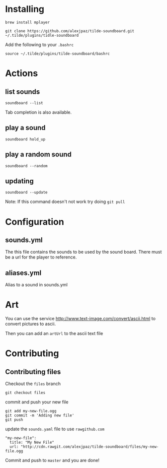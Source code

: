 # Installing

```
brew install mplayer
```

```
git clone https://github.com/alexjpaz/tilde-soundboard.git ~/.tilde/plugins/tidle-soundboard
```

Add the following to your `.bashrc`

```
source ~/.tilde/plugins/tilde-soundboard/bashrc
```

# Actions

## list sounds

```
soundboard --list
```

Tab completion is also available.

## play a sound

```
soundboard hold_up
```

## play a random sound

```
soundboard --random
```

## updating

```
soundboard --update
```

Note: If this command doesn't not work try doing `git pull` 

# Configuration

## sounds.yml

The this file contains the sounds to be used by the sound board. There must be a url for the player to reference.


## aliases.yml

Alias to a sound in sounds.yml

# Art

You can use the service http://www.text-image.com/convert/ascii.html to convert pictures to ascii.

Then you can add an `artUrl` to the ascii text file

# Contributing

## Contributing files

Checkout the `files` branch
```
git checkout files
```

commit and push your new file

```
git add my-new-file.ogg
git commit -m 'Adding new file'
git push
```

update the `sounds.yaml` file to use `rawgithub.com`

```
"my-new-file":
  title: "My New File"
  url: "http://cdn.rawgit.com/alexjpaz/tilde-soundboard/files/my-new-file.ogg

```

Commit and push to `master` and you are done!
